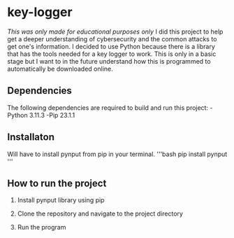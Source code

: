 # key-logger
*This was only made for educational purposes only*
I did this project to help get a deeper understanding of cybersecurity and the common attacks to get one's information. I decided to use Python because there is a library that has the tools needed for a key logger to work. This is only in a basic stage but I want to in the future understand how this is programmed to automatically be downloaded online. 

## Dependencies
The following dependencies are required to build and run this project:
  -Python 3.11.3
  -Pip 23.1.1
  
## Installaton
Will have to install pynput from pip in your terminal.
 '''bash
 pip install pynput
 '''
 
## How to run the project
  1. Install pynput library using pip

  2. Clone the repository and navigate to the project directory

  3. Run the program

